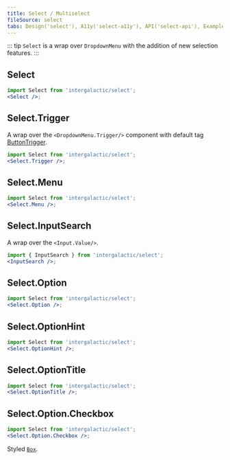 ```yaml
---
title: Select / Multiselect
fileSource: select
tabs: Design('select'), A11y('select-a11y'), API('select-api'), Example('select-code'), Changelog('select-changelog')
---
```


::: tip
`Select` is a wrap over `DropdownMenu` with the addition of new selection features.
:::

## Select

```jsx
import Select from 'intergalactic/select';
<Select />;
```

<TypesView type="SelectProps" :types={...types} />

## Select.Trigger

A wrap over the `<DropdownMenu.Trigger/>` component with default tag [ButtonTrigger](/components/base-trigger/base-trigger-api#buttontrigger).

```jsx
import Select from 'intergalactic/select';
<Select.Trigger />;
```

## Select.Menu

```jsx
import Select from 'intergalactic/select';
<Select.Menu />;
```

## Select.InputSearch

A wrap over the `<Input.Value/>`.

```jsx
import { InputSearch } from 'intergalactic/select';
<InputSearch />;
```

## Select.Option

```jsx
import Select from 'intergalactic/select';
<Select.Option />;
```

<TypesView type="SelectOptionProps" :types={...types} />

## Select.OptionHint

```jsx
import Select from 'intergalactic/select';
<Select.OptionHint />;
```

## Select.OptionTitle

```jsx
import Select from 'intergalactic/select';
<Select.OptionTitle />;
```

## Select.Option.Checkbox

```jsx
import Select from 'intergalactic/select';
<Select.Option.Checkbox />;
```

<TypesView type="SelectOptionCheckboxProps" :types={...types} />

Styled [`Box`](/layout/box-system/box-api#a3cfce).

<script setup>import { data as types } from '@types.data.ts';</script>
